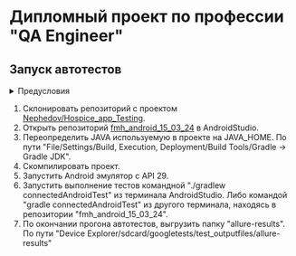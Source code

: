 <h1>Дипломный проект по профессии "QA Engineer"</h1>
<h2>Запуск автотестов</h2>
<details><summary>Предусловия</summary>
    <ul>
        <li>Установлен JDK 11 локально</li>
        <li>JAVA_HOME определена на установленную JAVA 11</li>
        <li>Установлена Android Studio</li>
        <li>Установлена последняя стабильная версия Android SDK</li>
        <li>Android эмулятор с API 29, с русским языком системы</li>
        <li>Установлен Allure</li>
    </ul>
</details>

<ol>
    <li>Склонировать репозиторий с проектом
        <a href="https://github.com/Nephedov/Hospice_app_Testing">Nephedov/Hospice_app_Testing</a>.
    </li>
    <li>Открыть репозиторий 
        <a href="/fmh_android_15_03_24/">fmh_android_15_03_24</a> 
        в AndroidStudio.</li>
    <li>Переопределить JAVA используемую в проекте на JAVA_HOME. По пути "File/Settings/Build, Execution, Deployment/Build Tools/Gradle -> Gradle JDK".</li>
    <li>Скомпилировать проект.</li>
    <li>Запустить Android эмулятор с API 29.</li>
    <li>Запустить выполнение тестов командной "./gradlew connectedAndroidTest" из терминала AndroidStudio. Либо командой "gradle connectedAndroidTest" из другого терминала, находясь в репозитории "fmh_android_15_03_24".</li>
    <li>По окончании прогона автотестов, выгрузить папку "allure-results". По пути "Device Explorer/sdcard/googletests/test_outputfiles/allure-results"</li>
</ol>
